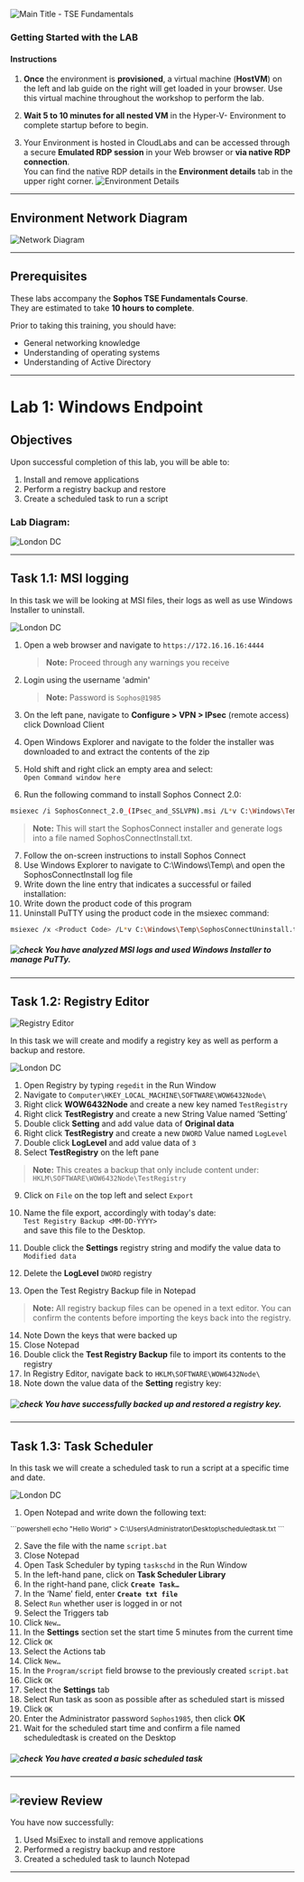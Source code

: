 ![Main Title - TSE Fundamentals](JPG/Sophos-Support---TSE-Fundamentals.png)
### Getting Started with the LAB
#### Instructions

1. **Once** the environment is **provisioned**, a virtual machine (**HostVM**) on the left and lab guide on the right will get loaded in your browser. Use this virtual machine throughout the workshop to perform the lab.

2. **Wait 5 to 10 minutes for all nested VM** in the Hyper-V- Environment to complete startup before to begin.

3. Your Environment is hosted in CloudLabs and can be accessed through a secure **Emulated RDP session** in your Web browser or **via native RDP connection**.   
You can find the native RDP details in the **Environment details** tab in the upper right corner. 
![Environment Details ](JPG/Environment%20Details2%20.png)
***

## Environment Network Diagram 

![Network Diagram](JPG/Lab%20Diagram34.png) 

***

## Prerequisites
These labs accompany the **Sophos TSE Fundamentals Course**.   
They are estimated to take **10 hours to complete**.

Prior to taking this training, you should have: 
* General networking knowledge
* Understanding of operating systems
* Understanding of Active Directory



***
# **Lab 1: Windows Endpoint**

## Objectives
Upon successful completion of this lab, you will be able to:

1. Install and remove applications
2. Perform a registry backup and restore
3. Create a scheduled task to run a script

### Lab Diagram:
![London DC](JPG/London%20DC%202.png)

***

## **Task 1.1: MSI logging**

In this task we will be looking at MSI files, their logs as well as use Windows
Installer to uninstall.

![London DC](JPG/London%20DC.png)
1. Open a web browser and navigate to `https://172.16.16.16:4444`

    >**Note:** Proceed through any warnings you receive
2. Login using the username 'admin'

    >**Note:** Password is `Sophos@1985`
    
3. On the left pane, navigate to **Configure > VPN > IPsec** (remote access)    
click Download Client 

4. Open Windows Explorer and navigate to the folder the installer was downloaded to and extract the contents of the zip

5. Hold shift and right click an empty area and select:  
 `Open Command window here`
6. Run the following command to install Sophos Connect 2.0:
```bash
msiexec /i SophosConnect_2.0_(IPsec_and_SSLVPN).msi /L*v C:\Windows\Temp\SophosConnectInstall.txt
```
 
  >**Note:** This will start the SophosConnect installer and generate logs into a file named SophosConnectInstall.txt.
  
 7. Follow the on-screen instructions to install Sophos Connect
 8. Use Windows Explorer to navigate to C:\Windows\Temp\ and open the SophosConnectInstall log file
 9. Write down the line entry that indicates a successful or failed installation:
 10. Write down the product code of this program
 11. Uninstall PuTTY using the product code in the msiexec command: 
```bash
msiexec /x <Product Code> /L*v C:\Windows\Temp\SophosConnectUninstall.txt
```

##### ![check](JPG/pngegg%20(1).png) You have analyzed MSI logs and used Windows Installer to manage PuTTy.

***

<div style='page-break-after: always'></div>


## **Task 1.2: Registry Editor**
![Registry Editor](JPG/Regstry_Editor.png)

In this task we will create and modify a registry key as well as perform
a backup and restore.

![London DC](JPG/London%20DC.png)
1. Open Registry by typing <inject key="Suffix" />`regedit` in the Run Window
2. Navigate to `Computer\HKEY_LOCAL_MACHINE\SOFTWARE\WOW6432Node\`
3. Right click **WOW6432Node** and create a new key named `TestRegistry`
4. Right click **TestRegistry** and create a new String Value named ‘Setting’
5. Double click **Setting** and add value data of **Original data**
6. Right click **TestRegistry** and create a new `DWORD` Value named `LogLevel`
7. Double click **LogLevel** and add value data of `3`
8. Select **TestRegistry** on the left pane 
>**Note:** This creates a backup that only include content under:   
`HKLM\SOFTWARE\WOW6432Node\TestRegistry`

9. Click on `File` on the top left and select `Export`
10. Name the file export, accordingly with today's date:  
 `Test Registry Backup <MM-DD-YYYY>`  
 and save this file to the Desktop.

11. Double click the **Settings** registry string and modify the value data to `Modified data`
12. Delete the **LogLevel** `DWORD` registry
13. Open the Test Registry Backup file in Notepad

> **Note:** All registry backup files can be opened in a text editor. You can confirm the contents before importing the keys back into the registry.

14. Note Down the keys that were backed up
15. Close Notepad
16. Double click the **Test Registry Backup** file to import its contents to the registry
17. In Registry Editor, navigate back to `HKLM\SOFTWARE\WOW6432Node\`
18. Note down the value data of the **Setting** registry key: 

##### ![check](JPG/pngegg%20(1).png) You have successfully backed up and restored a registry key.

***

## **Task 1.3: Task Scheduler**
In this task we will create a scheduled task to run a script at a specific time and date.

![London DC](JPG/London%20DC.png)

1. Open Notepad and write down the following text:
<small>
```powershell  
echo "Hello World" > C:\Users\Administrator\Desktop\scheduledtask.txt
```
</small>

2. Save the file with the name `script.bat`
3. Close Notepad
4. Open Task Scheduler by typing `taskschd` in the Run Window 
5. In the left-hand pane, click on **Task Scheduler Library** 
6. In the right-hand pane, click **`Create Task…`** 
7. In the ‘Name’ field, enter **`Create txt file`** 
8. Select `Run` whether user is logged in or not 
9. Select the Triggers tab 
10. Click `New…` 
11. In the **Settings** section set the start time 5 minutes from the current time 
12. Click `OK` 
13. Select the Actions tab 
14. Click `New…` 
15. In the `Program/script` field browse to the previously created `script.bat` 
16. Click `OK` 
17. Select the **Settings** tab 
18. Select Run task as soon as possible after as scheduled start is missed 
19. Click `OK` 
20. Enter the Administrator password `Sophos1985`, then click **OK** 
21. Wait for the scheduled start time and confirm a file named scheduledtask is created on the Desktop 
  
##### ![check](JPG/pngegg%20(1).png) You have created a basic scheduled task 

***

## ![review](JPG/Review%2048.png) Review  ##

You have now successfully: 
1.	Used MsiExec to install and remove applications 
2.	Performed a registry backup and restore 
3.	Created a scheduled task to launch Notepad 

***




